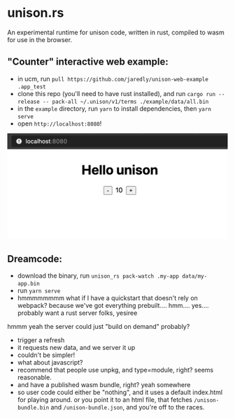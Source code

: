 # unison.rs

An experimental runtime for unison code, written in rust, compiled to wasm for use in the browser.

## "Counter" interactive web example:

- in ucm, run `pull https://github.com/jaredly/unison-web-example .app_test`
- clone this repo (you'll need to have rust installed), and run `cargo run --release -- pack-all ~/.unison/v1/terms ./example/data/all.bin`
- in the `example` directory, run `yarn` to install dependencies, then `yarn serve`
- open `http://localhost:8080`!

![screenshot](./screenshot.png)


## Dreamcode:

- download the binary, run `unison_rs pack-watch .my-app data/my-app.bin`
- run `yarn serve`
- hmmmmmmmm what if I have a quickstart that doesn't rely on webpack? because we've got everything prebuilt.... hmm.... yes.... probably want a rust server folks, yesiree

hmmm yeah the server could just "build on demand" probably?
- trigger a refresh
- it requests new data, and we server it up
- couldn't be simpler!
- what about javascript?
- recommend that people use unpkg, and type=module, right? seems reasonable.
- and have a published wasm bundle, right? yeah somewhere
- so user code could either be "nothing", and it uses a default index.html for playing around. or you point it to an html file, that fetches `/unison-bundle.bin` and `/unison-bundle.json`, and you're off to the races.
